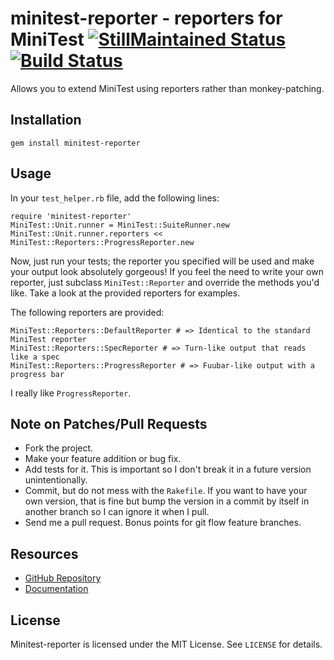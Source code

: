 # minitest-reporter - reporters for MiniTest [![StillMaintained Status](http://stillmaintained.com/CapnKernul/minitest-reporter.png)](http://stillmaintained.com/CapnKernul/minitest-reporter) [![Build Status](http://travis-ci.org/CapnKernul/minitest-reporter.png)](http://travis-ci.org/CapnKernul/minitest-reporter) #

Allows you to extend MiniTest using reporters rather than monkey-patching.

## Installation ##

    gem install minitest-reporter

## Usage ##

In your `test_helper.rb` file, add the following lines:

    require 'minitest-reporter'
    MiniTest::Unit.runner = MiniTest::SuiteRunner.new
    MiniTest::Unit.runner.reporters << MiniTest::Reporters::ProgressReporter.new

Now, just run your tests; the reporter you specified will be used and make your
output look absolutely gorgeous! If you feel the need to write your own
reporter, just subclass `MiniTest::Reporter` and override the methods you'd
like. Take a look at the provided reporters for examples.

The following reporters are provided:

    MiniTest::Reporters::DefaultReporter # => Identical to the standard MiniTest reporter
    MiniTest::Reporters::SpecReporter # => Turn-like output that reads like a spec
    MiniTest::Reporters::ProgressReporter # => Fuubar-like output with a progress bar

I really like `ProgressReporter`.

## Note on Patches/Pull Requests ##

* Fork the project.
* Make your feature addition or bug fix.
* Add tests for it. This is important so I don't break it in a future version unintentionally.
* Commit, but do not mess with the `Rakefile`. If you want to have your own version, that is fine but bump the version in a commit by itself in another branch so I can ignore it when I pull.
* Send me a pull request. Bonus points for git flow feature branches.

## Resources ##

* [GitHub Repository](https://github.com/CapnKernul/minitest-reporter)
* [Documentation](http://rubydoc.info/github/CapnKernul/minitest-reporter)

## License ##

Minitest-reporter is licensed under the MIT License. See `LICENSE` for details.